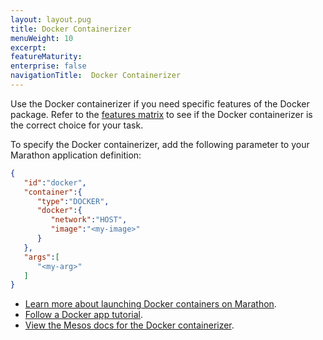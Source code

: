 ```yaml
---
layout: layout.pug
title: Docker Containerizer
menuWeight: 10
excerpt:
featureMaturity:
enterprise: false
navigationTitle:  Docker Containerizer
---
```


<!-- This source repo for this topic is https://github.com/dcos/dcos-docs -->


Use the Docker containerizer if you need specific features of the Docker package. Refer to the [features matrix](/docs/1.8/usage/containerizers/) to see if the Docker containerizer is the correct choice for your task.

To specify the Docker containerizer, add the following parameter to your Marathon application definition:

```json
{  
   "id":"docker",
   "container":{  
      "type":"DOCKER",
      "docker":{  
         "network":"HOST",
         "image":"<my-image>"
      }
   },
   "args":[  
      "<my-arg>"
   ]
}
```
- [Learn more about launching Docker containers on Marathon](http://mesosphere.github.io/marathon/docs/native-docker.html).
- [Follow a Docker app tutorial](/docs/1.8/usage/managing-services/creating-services/deploy-docker-app/).
- [View the Mesos docs for the Docker containerizer](http://mesos.apache.org/documentation/latest/docker-containerizer/).
